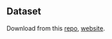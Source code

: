 

## Dataset

Download from this [repo](https://github.com/dair-iitd/tkbi), [website](https://zenodo.org/record/4286007#.Ya5KCtDMKUl).